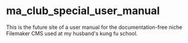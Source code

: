 # ma_club_special_user_manual
This is the future site of a user manual for the documentation-free niche Filemaker CMS used at my husband's kung fu school. 
